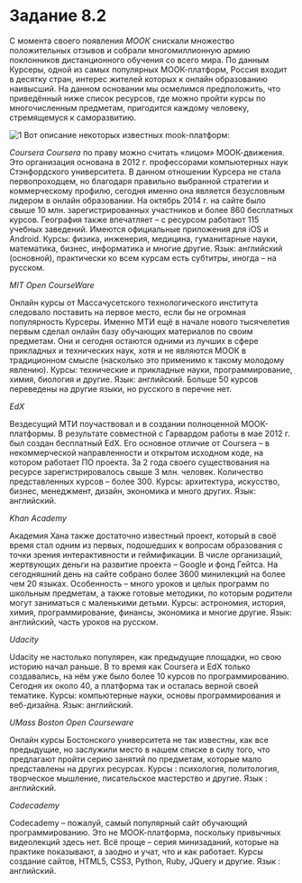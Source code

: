 # Задание 8.2

С момента своего появления _МООК_ снискали множество положительных отзывов и собрали многомиллионную армию поклонников дистанционного обучения со всего мира. По данным Курсеры, одной из самых популярных МООК-платформ, Россия входит в десятку стран, интерес жителей которых к онлайн образованию наивысший. На данном основании мы осмелимся предположить, что приведённый ниже список ресурсов, где можно пройти курсы по многочисленным предметам, пригодится каждому человеку, стремящемуся к саморазвитию.

![1](https://camo.githubusercontent.com/111d802cd5150ef9cdf344c93c0a56910b810765/68747470733a2f2f34627261696e2e72752f626c6f672f77702d636f6e74656e742f75706c6f6164732f323031342f31312f6d6f6f632e6a7067)
Вот описание некоторых известных mook-платформ:

_Coursera Coursera_ по праву можно считать «лицом» МООК-движения. Это организация основана в 2012 г. профессорами компьютерных наук Стэнфордского университета. В данном отношении Курсера не стала первопроходцем, но благодаря правильно выбранной стратегии и коммерческому профилю, сегодня именно она является безусловным лидером в онлайн образовании. На октябрь 2014 г. на сайте было свыше 10 млн. зарегистрированных участников и более 860 бесплатных курсов. География также впечатляет – с ресурсом работают 115 учебных заведений. Имеются официальные приложения для iOS и Android.
Курсы: физика, инженерия, медицина, гуманитарные науки, математика, бизнес, информатика и многие другие.
Язык: английский (основной), практически ко всем курсам есть субтитры, иногда – на русском.

_MIT Open CourseWare_

Онлайн курсы от Массачусетского технологического института следовало поставить на первое место, если бы не огромная популярность Курсеры. Именно МТИ ещё в начале нового тысячелетия первым сделал онлайн базу обучающих материалов по своим предметам. Они и сегодня остаются одними из лучших в сфере прикладных и технических наук, хотя и не являются МООК в традиционном смысле (насколько это применимо к такому молодому явлению).
Курсы: технические и прикладные науки, программирование, химия, биология и другие.
Язык: английский. Больше 50 курсов переведены на другие языки, но русского в перечне нет.

_EdX_

Вездесущий МТИ поучаствовал и в создании полноценной МООК-платформы. В результате совместной с Гарвардом работы в мае 2012 г. был создан бесплатный EdX. Его основное отличие от Coursera – в некоммерческой направленности и открытом исходном коде, на котором работает ПО проекта. За 2 года своего существования на ресурсе зарегистрировалось свыше 3 млн. человек. Количество представленных курсов – более 300.
Курсы: архитектура, искусство, бизнес, менеджмент, дизайн, экономика и много других.
Язык: английский.

_Khan Academy_

Академия Хана также достаточно известный проект, который в своё время стал одним из первых, подошедших к вопросам образования с точки зрения интерактивности и геймификации. В числе организаций, жертвующих деньги на развитие проекта – Google и фонд Гейтса. На сегодняшний день на сайте собрано более 3600 минилекций на более чем 20 языках. Особенность – много уроков и целых программ по школьным предметам, а также готовые методики, по которым родители могут заниматься с маленькими детьми.
Курсы: астрономия, история, химия, программирование, финансы, экономика и многие другие.
Язык: английский, часть уроков на русском.

_Udacity_

Udacity не настолько популярен, как предыдущие площадки, но свою историю начал раньше. В то время как Coursera и EdX только создавались, на нём уже было более 10 курсов по программированию. Сегодня их около 40, а платформа так и осталась верной своей тематике.
Курсы: компьютерные науки, основы программирования и веб-дизайна.
Язык: английский.

_UMass Boston Open Courseware_

Онлайн курсы Бостонского университета не так известны, как все предыдущие, но заслужили место в нашем списке в силу того, что предлагают пройти серию занятий по предметам, которые мало представлены на других ресурсах.
Курсы : психология, политология, творческое мышление, писательское мастерство и другие.
Язык : английский.

_Codecademy_

Codecademy – пожалуй, самый популярный сайт обучающий программированию. Это не МООК-платформа, поскольку привычных видеолекций здесь нет. Всё проще – серия минизаданий, которые на практике показывают, а заодно и учат, что и как работает.
Курсы создание сайтов, HTML5, CSS3, Python, Ruby, JQuery и другие.
Язык : английский.
